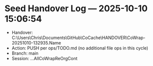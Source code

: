 # Seed Handover Log — 2025-10-10 15:06:54

- Handover: C:\Users\Chris\Documents\GitHub\CoCache\HANDOVER\CoWrap-20251010-132935.Name
- Action: PUSH per ops/TODO.md (no additional file ops in this cycle)
- Branch: main
- Session: ...AllCoWrapReOrgCont

